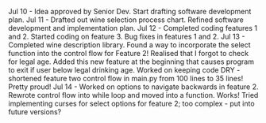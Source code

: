 Jul 10 -    Idea approved by Senior Dev. Start drafting software development plan.
Jul 11 -    Drafted out wine selection process chart. Refined software development and implementation plan. 
Jul 12 -    Completed coding features 1 and 2. Started coding on feature 3. Bug fixes in features 1 and 2.
Jul 13 -    Completed wine description library. 
            Found a way to incorporate the select function into the control flow for Feature 2!
            Realised that I forgot to check for legal age. Added this new feature at the beginning that causes program to exit if user below legal drinking age.
            Worked on keeping code DRY - shortened feature two control flow in main.py from 100 lines to 35 lines! Pretty proud!
Jul 14 -    Worked on options to navigate backwards in feature 2. Rewrote control flow into while loop and moved into a function. Works!
            Tried implementing curses for select options for feature 2; too complex - put into future versions?
